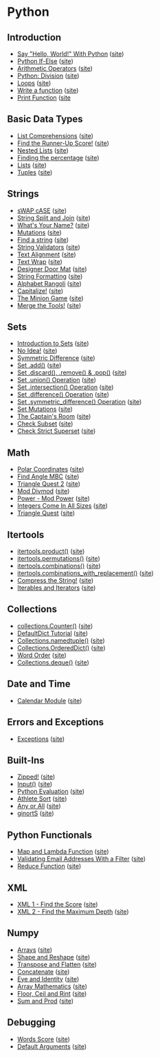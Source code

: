 # Python
## Introduction
- [Say "Hello, World!" With Python](./py-hello-world.py) ([site](https://www.hackerrank.com/challenges/py-hello-world/))
- [Python If-Else](./py-if-else.py) ([site](https://www.hackerrank.com/challenges/py-if-else/))
- [Arithmetic Operators](./python-arithmetic-operators.py) ([site](https://hackerrank.com/challenges/python-arithmetic-operators/))
- [Python: Division](./python-division.py) ([site](https://www.hackerrank.com/challenges/python-division/))
- [Loops](./pyths.py) ([site](https://www.hackerrank.com/challenges/python-loops/))
- [Write a function](./write-a-function.py) ([site](https://www.hackerrank.com/challenges/write-a-function/))
- [Print Function](./python-print.py) ([site](https://www.hackerrank.com/challenges/python-print)

## Basic Data Types
- [List Comprehensions](./list-comprehensions.py) ([site](https://www.hackerrank.com/challenges/list-comprehensions/))
- [Find the Runner-Up Score!](./find-second-maximum-number-in-a-list.py) ([site](https://www.hackerrank.com/challenges/find-second-maximum-number-in-a-list/))
- [Nested Lists](./nested-list.py) ([site](https://www.hackerrank.com/challenges/nested-list/))
- [Finding the percentage](./finding-the-percentage.py) ([site](https://www.hackerrank.com/challenges/finding-the-percentage/))
- [Lists](./python-lists.py) ([site](https://www.hackerrank.com/challenges/python-lists/))
- [Tuples](./python-tuples.py) ([site](https://www.hackerrank.com/challenges/python-tuples/))

## Strings
- [sWAP cASE](./swap-case.py) ([site](https://www.hackerrank.com/challenges/swap-case/))
- [String Split and Join](./python-split-string-and-join.py) ([site](https://www.hackerrank.com/challenges/python-split-string-and-join/))
- [What's Your Name?](./whats-your-name.py) ([site](https://www.hackerrank.com/challenges/whats-your-name/))
- [Mutations](./python-mutations.py) ([site](https://www.hackerrank.com/challenges/python-mutations/))
- [Find a string](./find-a-string.py) ([site](https://www.hackerrank.com/challenges/find-a-string/))
- [String Validators](./string-validators.py) ([site](https://www.hackerrank.com/challenges/string-validators/))
- [Text Alignment](./text-alignment.py) ([site](https://www.hackerrank.com/challenges/text-alignment/))
- [Text Wrap](./text-wrap.py) ([site](https://www.hackerrank.com/challenges/text-wrap/))
- [Designer Door Mat](./designer-door-mat.py) ([site](https://www.hackerrank.com/challenges/designer-door-mat/))
- [String Formatting](./python-string-formatting.py) ([site](https://www.hackerrank.com/challenges/python-string-formatting/))
- [Alphabet Rangoli](./alphabet-rangoli.py) ([site](https://www.hackerrank.com/challenges/alphabet-rangoli/))
- [Capitalize!](./capitalize.py) ([site](https://www.hackerrank.com/challenges/capitalize/))
- [The Minion Game](./the-minion-game.py) ([site](https://www.hackerrank.com/challenges/the-minion-game/))
- [Merge the Tools!](./merge-the-tools.py) ([site](https://www.hackerrank.com/challenges/merge-the-tools/))

## Sets
- [Introduction to Sets](./py-introduction-to-sets.py) ([site](https://www.hackerrank.com/challenges/py-introduction-to-sets/))
- [No Idea!](./no-idea.py) ([site](https://www.hackerrank.com/challenges/no-idea/))
- [Symmetric Difference](./symmetric-difference.py) ([site](https://www.hackerrank.com/challenges/symmetric-difference/))
- [Set .add()](./py-set-add.py) ([site](https://www.hackerrank.com/challenges/py-set-add/))
- [Set .discard(), .remove() & .pop()](./py-set-discard-remove-pop.py) ([site](https://www.hackerrank.com/challenges/py-set-discard-remove-pop/))
- [Set .union() Operation](./py-set-union.py) ([site](https://www.hackerrank.com/challenges/py-set-union/))
- [Set .intersection() Operation](./py-set-intersection-operation.py) ([site](https://www.hackerrank.com/challenges/py-set-intersection-operation/))
- [Set .difference() Operation](./py-set-difference-operation.py) ([site](https://www.hackerrank.com/challenges/py-set-difference-operation/))
- [Set .symmetric_difference() Operation](./py-set-symmetric-difference-operation) ([site](https://www.hackerrank.com/challenges/py-set-symmetric-difference-operation/))
- [Set Mutations](./py-set-mutations.py) ([site](https://www.hackerrank.com/challenges/py-set-mutations/))
- [The Captain's Room](./py-the-captains-room.py) ([site](https://www.hackerrank.com/challenges/py-the-captains-room/))
- [Check Subset](./py-check-subset.py) ([site](https://www.hackerrank.com/challenges/py-check-subset/))
- [Check Strict Superset](./py-check-strict-superset.py) ([site](https://www.hackerrank.com/challenges/py-check-strict-superset/))

## Math
- [Polar Coordinates](./polar-coordinates.py) ([site](https://www.hackerrank.com/challenges/polar-coordinates/))
- [Find Angle MBC](./find-angle.py) ([site](https://www.hackerrank.com/challenges/find-angle/))
- [Triangle Quest 2](./triangle-quest-2.py) ([site](https://www.hackerrank.com/challenges/triangle-quest-2/))
- [Mod Divmod](./python-mod-divmod.py) ([site](https://www.hackerrank.com/challenges/python-mod-divmod/))
- [Power - Mod Power](./python-power-mod-power.py) ([site](https://www.hackerrank.com/challenges/python-power-mod-power/))
- [Integers Come In All Sizes](./python-integers-come-in-all-sizes.py) ([site](https://www.hackerrank.com/challenges/python-integers-come-in-all-sizes/))
- [Triangle Quest](./python-quest-1.py) ([site](https://www.hackerrank.com/challenges/python-quest-1/))

## Itertools
- [itertools.product()](./itertools-product.py) ([site](https://www.hackerrank.com/challenges/itertools-product/))
- [itertools.permutations()](./itertools-permutations.py) ([site](https://www.hackerrank.com/challenges/itertools-permutations/))
- [itertools.combinations()](./itertools-combinations.py) ([site](https://www.hackerrank.com/challenges/itertools-combinations/))
- [itertools.combinations_with_replacement()](./itertools-combinations-with-replacement.py) ([site](https://www.hackerrank.com/challenges/itertools-combinations-with-replacement/))
- [Compress the String!](./compress-the-string.py) ([site](https://www.hackerrank.com/challenges/compress-the-string/))
- [Iterables and Iterators](./iterables-and-iterators.py) ([site](https://www.hackerrank.com/challenges/iterables-and-iterators/))

## Collections
- [collections.Counter()](./collections-counter.py) ([site](https://www.hackerrank.com/challenges/collections-counter/))
- [DefaultDict Tutorial](./defaultdict-tutorial.py) ([site](https://www.hackerrank.com/challenges/defaultdict-tutorial/))
- [Collections.namedtuple()](./py-collections-namedtuple.py) ([site](https://www.hackerrank.com/challenges/py-collections-namedtuple/))
- [Collections.OrderedDict()](./py-collections-ordereddict.py) ([site](https://www.hackerrank.com/challenges/py-collections-ordereddict/))
- [Word Order](./word-order.py) ([site](https://www.hackerrank.com/challenges/word-order/))
- [Collections.deque()](./py-collections-deque.py) ([site](https://www.hackerrank.com/challenges/py-collections-deque/))

## Date and Time
- [Calendar Module](./calendar-module.py) ([site](https://www.hackerrank.com/challenges/calendar-module/))

## Errors and Exceptions
- [Exceptions](./exceptions.py) ([site](https://www.hackerrank.com/challenges/exceptions/))

## Built-Ins
- [Zipped!](./zipped.py) ([site](https://www.hackerrank.com/challenges/zipped/))
- [Input()](./input.py) ([site](https://www.hackerrank.com/challenges/input/))
- [Python Evaluation](./python-eval.py) ([site](https://www.hackerrank.com/challenges/python-eval/))
- [Athlete Sort](./python-sort-sort.py) ([site](https://www.hackerrank.com/challenges/python-sort-sort/))
- [Any or All](./any-or-all.py) ([site](https://www.hackerrank.com/challenges/any-or-all/))
- [ginortS](./ginorts.py) ([site](https://www.hackerrank.com/challenges/ginorts/))

## Python Functionals
- [Map and Lambda Function](./map-and-lambda-expression.py) ([site](https://www.hackerrank.com/challenges/map-and-lambda-expression/))
- [Validating Email Addresses With a Filter](./validate-list-of-email-address-with-filter.py) ([site](https://www.hackerrank.com/challenges/validate-list-of-email-address-with-filter/))
- [Reduce Function](./reduce-function.py) ([site](https://www.hackerrank.com/challenges/reduce-function/))

## XML
- [XML 1 - Find the Score](./xml-1-find-the-score.py) ([site](https://www.hackerrank.com/challenges/xml-1-find-the-score/))
- [XML 2 - Find the Maximum Depth](./xml2-find-the-maximum-depth.py) ([site](https://www.hackerrank.com/challenges/xml2-find-the-maximum-depth/))

## Numpy
- [Arrays](./np-arrays.py) ([site](https://www.hackerrank.com/challenges/np-arrays/))
- [Shape and Reshape](./np-shape-reshape.py) ([site](https://www.hackerrank.com/challenges/np-shape-reshape/))
- [Transpose and Flatten](./np-transpose-and-flatten.py) ([site](https://www.hackerrank.com/challenges/np-transpose-and-flatten/))
- [Concatenate](./np-concatenate.py) ([site](https://www.hackerrank.com/challenges/np-concatenate/))
- [Eye and Identity](./np-eye-and-identity.py) ([site](https://www.hackerrank.com/challenges/np-eye-and-identity/))
- [Array Mathematics](./np-array-mathematics.py) ([site](https://www.hackerrank.com/challenges/np-array-mathematics/))
- [Floor, Ceil and Rint](./floor-ceil-and-rint.py) ([site](https://www.hackerrank.com/challenges/floor-ceil-and-rint/))
- [Sum and Prod](./np-sum-and-prod.py) ([site](https://www.hackerrank.com/challenges/np-sum-and-prod/))

## Debugging
- [Words Score](./words-score.py) ([site](https://www.hackerrank.com/challenges/words-score/))
- [Default Arguments](./default-arguments.py) ([site](https://www.hackerrank.com/challenges/default-arguments/))